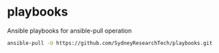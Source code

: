 # playbooks
Ansible playbooks for ansible-pull operation

```bash
ansible-pull -U https://github.com/SydneyResearchTech/playbooks.git
```
